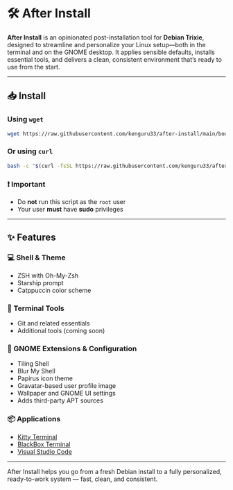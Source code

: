 # 🛠️ After Install

**After Install** is an opinionated post-installation tool for **Debian Trixie**, designed to streamline and personalize your Linux setup—both in the terminal and on the GNOME desktop. It applies sensible defaults, installs essential tools, and delivers a clean, consistent environment that’s ready to use from the start.

---

## 📥 Install

### Using `wget`

```bash
wget https://raw.githubusercontent.com/kenguru33/after-install/main/bootstrap.sh -O /tmp/bootstrap.sh && bash /tmp/bootstrap.sh
```

### Or using `curl`

```bash
bash -c "$(curl -fsSL https://raw.githubusercontent.com/kenguru33/after-install/main/bootstrap.sh)"
```

### ❗ Important

- Do **not** run this script as the `root` user  
- Your user **must** have **sudo** privileges  

---

## ✨ Features

### 💻 Shell & Theme

- ZSH with Oh-My-Zsh  
- Starship prompt  
- Catppuccin color scheme  

### 🧰 Terminal Tools

- Git and related essentials  
- Additional tools (coming soon)  

### 🧩 GNOME Extensions & Configuration

- Tiling Shell  
- Blur My Shell  
- Papirus icon theme  
- Gravatar-based user profile image  
- Wallpaper and GNOME UI settings  
- Adds third-party APT sources  

### 📦 Applications

- [Kitty Terminal](https://sw.kovidgoyal.net/kitty/)  
- [BlackBox Terminal](https://apps.gnome.org/BlackBox/)  
- [Visual Studio Code](https://code.visualstudio.com/)  

---

After Install helps you go from a fresh Debian install to a fully personalized, ready-to-work system — fast, clean, and consistent.
